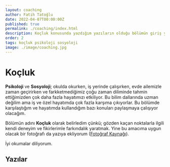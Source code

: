 ```yaml
---
layout: coaching
author: Fatih Tatoğlu
date: 2022-04-07T00:00:00Z
published: true
permalink: ./coaching/index.html
description: Koçluk konusunda yazdığım yazıların olduğu bölümün giriş yazısı.
order: 2
tags: koçluk psikoloji sosyoloji
image: ./image/coaching.jpg
---
```


# Koçluk

**Psikoloji** ve **Sosyoloji**; okulda okurken, iş yerinde çalışırken, evde ailemizle zaman geçirirken ve farkketmediğimiz çoğu zaman diliminde tahmin ettiğimizden çok daha fazla hayatımızı etkiliyor. Bu bilim dallarında uzman değilim ama iş ve özel hayatımda çok fazla karşıma çıkıyorlar. Bu bölümde karşılaştığım ve hayatımda kullandığım bazı konuları paylaşmaya çalışıyor olacağım.

Bölümün adını **Koçluk** olarak belirledim çünkü; gözden kaçan noktalarla ilgili kendi deneyim ve fikirlerimle farkındalık yaratmak. Yine bu amacıma uygun olacak bir fotoğrafı da yazıya ekliyorum ([Fotoğraf Kaynağı](https://www.pexels.com/tr-tr/fotograf/ormanin-ortasinda-motosiklet-suren-iki-kisi-fotografi-1006116/)).

İyi okumalar diliyorum.

## Yazılar
